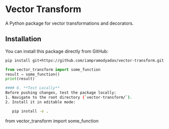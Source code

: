 # Vector Transform

A Python package for vector transformations and decorators.

## Installation

You can install this package directly from GitHub:

```bash
pip install git+https://github.com/iampramodyadav/vector-transform.git
```

```python
from vector_transform import some_function
result = some_function()
print(result)
```


```bash
#### 6. **Test Locally**
Before pushing changes, test the package locally:
1. Navigate to the root directory (`vector-transform/`).
2. Install it in editable mode:

   pip install -e .
```
from vector_transform import some_function
